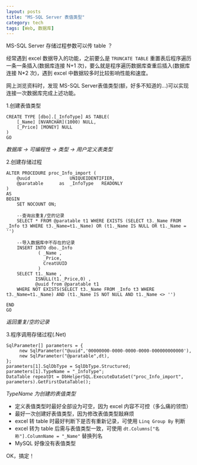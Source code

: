 ```yaml
---
layout: posts
title: "MS-SQL Server 表值类型"
category: tech
tags: [Web, 数据库]
---
```


MS-SQL Server 存储过程参数可以传 table ？

<!--break-->

经常遇到 excel 数据导入的功能，之前要么是 `TRUNCATE TABLE` 重置表后程序遍历一条一条插入(数据库连接 N+1 次)，要么就是程序遍历数据库查重后插入(数据库连接 N*2 次)，遇到 excel 中数据较多时比较影响性能和速度。

网上浏览资料时，发现 MS-SQL Server表值类型(额，好多不知道的...)可以实现连接一次数据库完成上述功能。

1.创建表值类型

	CREATE TYPE [dbo].[_InfoType] AS TABLE(
		[_Name] [NVARCHAR](1000) NULL,
		[_Price] [MONEY] NULL
	)
	GO

*数据库 -> 可编程性 -> 类型 -> 用户定义表类型*

2.创建存储过程

	ALTER PROCEDURE proc_Info_import (
		@uuid				UNIQUEIDENTIFIER,
		@paratable		as	_InfoType	READONLY
	)
	AS 
	BEGIN
		SET NOCOUNT ON;

		--查询出重复/空的记录
		SELECT * FROM @paratable t1 WHERE EXISTS (SELECT t3._Name FROM _Info t3 WHERE t3._Name=t1._Name) OR (t1._Name IS NULL OR t1._Name = '')

		--导入数据库中不存在的记录
		INSERT INTO dbo._Info
				( _Name ,
				  _Price,
				  CreatUUID
				)
		SELECT t1._Name ,
			   ISNULL(t1._Price,0) ,
			   @uuid from @paratable t1 
		WHERE NOT EXISTS(SELECT t3._Name FROM _Info t3 WHERE t3._Name=t1._Name) AND (t1._Name IS NOT NULL AND t1._Name <> '')

	END
	GO

*返回重复/空的记录*

3.程序调用存储过程(.Net)

	SqlParameter[] parameters = {
		 new SqlParameter("@uuid",'00000000-0000-0000-0000-000000000000'),
		 new SqlParameter("@paratable",dt),
	};
	parameters[1].SqlDbType = SqlDbType.Structured;
	parameters[1].TypeName = "_InfoType";
	DataTable repeatDt = DbHelperSQL.ExecuteDataSet("proc_Info_import", parameters).GetFirstDataTable();

*TypeName 为创建的表值类型*

- 定义表值类型时最好全部设为可空，因为 excel 内容不可控（多么痛的领悟）
- 最好一次创建好表值类型，因为修改表值类型敲麻烦
- excel 转 table 时最好判断下是否有重新记录，可使用 `Linq Group By` 判断
- excel 转为 table 后需与表值类型一致，可使用 `dt.Columns["名称"].ColumnName = "_Name"` 替换列名
- MySQL 好像没有表值类型

OK，搞定！
